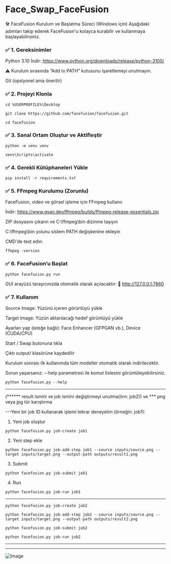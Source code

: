 # Face_Swap_FaceFusion



🛠️ FaceFusion Kurulum ve Başlatma Süreci (Windows için)
Aşağıdaki adımları takip ederek FaceFusion'u kolayca kurabilir ve kullanmaya başlayabilirsiniz.

### ✅ 1. Gereksinimler
Python 3.10
İndir: https://www.python.org/downloads/release/python-3100/

⚠️ Kurulum sırasında “Add to PATH” kutusunu işaretlemeyi unutmayın.

Git (opsiyonel ama önerilir)

### ✅ 2. Projeyi Klonla
```
cd %USERPROFILE%\Desktop
```
```
git clone https://github.com/facefusion/facefusion.git
```
```
cd facefusion
```

### ✅ 3. Sanal Ortam Oluştur ve Aktifleştir
```
python -m venv venv
```
```
venv\Scripts\activate
```

### ✅ 4. Gerekli Kütüphaneleri Yükle
```
pip install -r requirements.txt
```

### ✅ 5. FFmpeg Kurulumu (Zorunlu)
FaceFusion, video ve görsel işleme için FFmpeg kullanır.

İndir: https://www.gyan.dev/ffmpeg/builds/ffmpeg-release-essentials.zip

ZIP dosyasını çıkarın ve C:\ffmpeg\bin dizinine taşıyın

C:\ffmpeg\bin yolunu sistem PATH değişkenine ekleyin

CMD'de test edin:

```
ffmpeg -version
```

### ✅ 6. FaceFusion’u Başlat
```
python facefusion.py run
```
GUI arayüzü tarayıcınızda otomatik olarak açılacaktır:
🔗 http://127.0.0.1:7860

### ✅ 7. Kullanım
Source Image: Yüzünü içeren görüntüyü yükle

Target Image: Yüzün aktarılacağı hedef görüntüyü yükle

Ayarları yap (isteğe bağlı): Face Enhancer (GFPGAN vb.), Device (CUDA/CPU)

Start / Swap butonuna tıkla

Çıktı output/ klasörüne kaydedilir

Kurulum sonrası ilk kullanımda tüm modeller otomatik olarak indirilecektir.

Sorun yaşarsanız: --help parametresi ile komut listesini görüntüleyebilirsiniz.

```
python facefusion.py --help
```
---------------------------------------------------------------------------------------------------------------------

(****** result ismini ve job ismini değiştirmeyi unutma(örn: job2)) ve *** png veya jpg tür karıştırma


---Yeni bir job ID kullanarak işlemi tekrar deneyelim (örneğin: job1):

1. Yeni job oluştur
```
python facefusion.py job-create job1
```

2. Yeni step ekle
```
python facefusion.py job-add-step job1 --source inputs/source.png --target inputs/target.png --output-path outputs/result1.png  
```
3. Submit
```
python facefusion.py job-submit job1
```
4. Run
```
python facefusion.py job-run job1
```
------------------------------------------------------------------------------
```
python facefusion.py job-create job2
```
```
python facefusion.py job-add-step job2 --source inputs/source.png --target inputs/target.png --output-path outputs/result2.png
```
```
python facefusion.py job-submit job2
```
```
python facefusion.py job-run job2
```
----------------------------------------------------------------------------------------------------------------------
-------------------------------------------------------------------------------------------------------------------
![Image](https://github.com/user-attachments/assets/12aa45ee-a053-4145-b4cf-05f4b88a8888)

